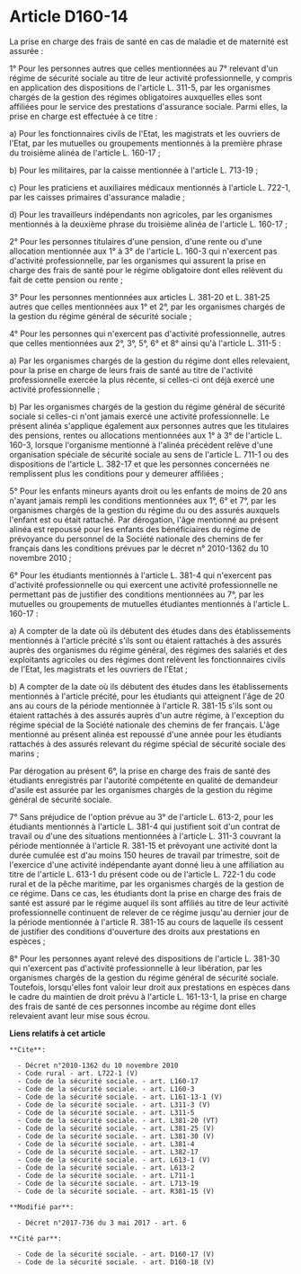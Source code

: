 # Article D160-14

La prise en charge des frais de santé en cas de maladie et de maternité est assurée : 

1° Pour les personnes autres que celles mentionnées au 7° relevant d'un régime de sécurité sociale au titre de leur activité
professionnelle, y compris en application des dispositions de l'article L. 311-5, par les organismes chargés de la gestion
des régimes obligatoires auxquelles elles sont affiliées pour le service des prestations d'assurance sociale. Parmi elles, la
prise en charge est effectuée à ce titre : 

a) Pour les fonctionnaires civils de l'Etat, les magistrats et les ouvriers de l'Etat, par les mutuelles ou groupements
mentionnés à la première phrase du troisième alinéa de l'article L. 160-17 ; 

b) Pour les militaires, par la caisse mentionnée à l'article L. 713-19 ; 

c) Pour les praticiens et auxiliaires médicaux mentionnés à l'article L. 722-1, par les caisses primaires d'assurance
maladie ; 

d) Pour les travailleurs indépendants non agricoles, par les organismes mentionnés à la deuxième phrase du troisième alinéa
de l'article L. 160-17 ; 

2° Pour les personnes titulaires d'une pension, d'une rente ou d'une allocation mentionnée aux 1° à 3° de l'article L. 160-3
qui n'exercent pas d'activité professionnelle, par les organismes qui assurent la prise en charge des frais de santé pour le
régime obligatoire dont elles relèvent du fait de cette pension ou rente ; 

3° Pour les personnes mentionnées aux articles L. 381-20 et L. 381-25 autres que celles mentionnées aux 1° et 2°, par les
organismes chargés de la gestion du régime général de sécurité sociale ; 

4° Pour les personnes qui n'exercent pas d'activité professionnelle, autres que celles mentionnées aux 2°, 3°, 5°, 6° et 8°
ainsi qu'à l'article L. 311-5 : 

a) Par les organismes chargés de la gestion du régime dont elles relevaient, pour la prise en charge de leurs frais de santé
au titre de l'activité professionnelle exercée la plus récente, si celles-ci ont déjà exercé une activité professionnelle ; 

b) Par les organismes chargés de la gestion du régime général de sécurité sociale si celles-ci n'ont jamais exercé une
activité professionnelle. Le présent alinéa s'applique également aux personnes autres que les titulaires des pensions, rentes
ou allocations mentionnées aux 1° à 3° de l'article L. 160-3, lorsque l'organisme mentionné à l'alinéa précédent relève d'une
organisation spéciale de sécurité sociale au sens de l'article L. 711-1 ou des dispositions de l'article L. 382-17 et que les
personnes concernées ne remplissent plus les conditions pour y demeurer affiliées ; 

5° Pour les enfants mineurs ayants droit ou les enfants de moins de 20 ans n'ayant jamais rempli les conditions mentionnées
aux 1°, 6° et 7°, par les organismes chargés de la gestion du régime du ou des assurés auxquels l'enfant est ou était
rattaché. Par dérogation, l'âge mentionné au présent alinéa est repoussé pour les enfants des bénéficiaires du régime de
prévoyance du personnel de la Société nationale des chemins de fer français dans les conditions prévues par le décret n°
2010-1362 du 10 novembre 2010 ; 

6° Pour les étudiants mentionnés à l'article L. 381-4 qui n'exercent pas d'activité professionnelle ou qui exercent une
activité professionnelle ne permettant pas de justifier des conditions mentionnées au 7°, par les mutuelles ou groupements de
mutuelles étudiantes mentionnés à l'article L. 160-17 : 

a) A compter de la date où ils débutent des études dans des établissements mentionnés à l'article précité s'ils sont ou
étaient rattachés à des assurés auprès des organismes du régime général, des régimes des salariés et des exploitants
agricoles ou des régimes dont relèvent les fonctionnaires civils de l'Etat, les magistrats et les ouvriers de l'Etat ; 

b) A compter de la date où ils débutent des études dans les établissements mentionnés à l'article précité, pour les étudiants
qui atteignent l'âge de 20 ans au cours de la période mentionnée à l'article R. 381-15 s'ils sont ou étaient rattachés à des
assurés auprès d'un autre régime, à l'exception du régime spécial de la Société nationale des chemins de fer français. L'âge
mentionné au présent alinéa est repoussé d'une année pour les étudiants rattachés à des assurés relevant du régime spécial de
sécurité sociale des marins ; 

Par dérogation au présent 6°, la prise en charge des frais de santé des étudiants enregistrés par l'autorité compétente en
qualité de demandeur d'asile est assurée par les organismes chargés de la gestion du régime général de sécurité sociale. 

7° Sans préjudice de l'option prévue au 3° de l'article L. 613-2, pour les étudiants mentionnés à l'article L. 381-4 qui
justifient soit d'un contrat de travail ou d'une des situations mentionnées à l'article L. 311-3 couvrant la période
mentionnée à l'article R. 381-15 et prévoyant une activité dont la durée cumulée est d'au moins 150 heures de travail par
trimestre, soit de l'exercice d'une activité indépendante ayant donné lieu à une affiliation au titre de l'article L. 613-1
du présent code ou de l'article L. 722-1 du code rural et de la pêche maritime, par les organismes chargés de la gestion de
ce régime. Dans ce cas, les étudiants dont la prise en charge des frais de santé est assuré par le régime auquel ils sont
affiliés au titre de leur activité professionnelle continuent de relever de ce régime jusqu'au dernier jour de la période
mentionnée à l'article R. 381-15 au cours de laquelle ils cessent de justifier des conditions d'ouverture des droits aux
prestations en espèces ; 

8° Pour les personnes ayant relevé des dispositions de l'article L. 381-30 qui n'exercent pas d'activité professionnelle à
leur libération, par les organismes chargés de la gestion du régime général de sécurité sociale. Toutefois, lorsqu'elles font
valoir leur droit aux prestations en espèces dans le cadre du maintien de droit prévu à l'article L. 161-13-1, la prise en
charge des frais de santé de ces personnes incombe au régime dont elles relevaient avant leur mise sous écrou.

**Liens relatifs à cet article**

	**Cite**:

	  - Décret n°2010-1362 du 10 novembre 2010
	  - Code rural - art. L722-1 (V)
	  - Code de la sécurité sociale. - art. L160-17
	  - Code de la sécurité sociale. - art. L160-3
	  - Code de la sécurité sociale. - art. L161-13-1 (V)
	  - Code de la sécurité sociale. - art. L311-3 (V)
	  - Code de la sécurité sociale. - art. L311-5
	  - Code de la sécurité sociale. - art. L381-20 (VT)
	  - Code de la sécurité sociale. - art. L381-25 (V)
	  - Code de la sécurité sociale. - art. L381-30 (V)
	  - Code de la sécurité sociale. - art. L381-4
	  - Code de la sécurité sociale. - art. L382-17
	  - Code de la sécurité sociale. - art. L613-1 (V)
	  - Code de la sécurité sociale. - art. L613-2
	  - Code de la sécurité sociale. - art. L711-1
	  - Code de la sécurité sociale. - art. L713-19
	  - Code de la sécurité sociale. - art. R381-15 (V)

	**Modifié par**:

	  - Décret n°2017-736 du 3 mai 2017 - art. 6

	**Cité par**:

	  - Code de la sécurité sociale. - art. D160-17 (V)
	  - Code de la sécurité sociale. - art. D160-18 (V)
